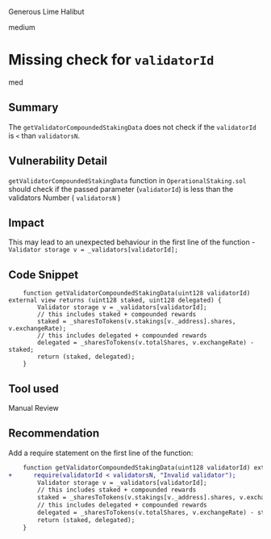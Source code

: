 Generous Lime Halibut

medium

# Missing check for `validatorId`

med

## Summary

The `getValidatorCompoundedStakingData` does not check if the `validatorId` is `<` than `validatorsN`.

## Vulnerability Detail

`getValidatorCompoundedStakingData` function in `OperationalStaking.sol` should check if the passed parameter (`validatorId`) is less than the validators Number ( `validatorsN` )

## Impact

This may lead to an unexpected behaviour in the first line of the function - `Validator storage v = _validators[validatorId];`

## Code Snippet
```solidity
    function getValidatorCompoundedStakingData(uint128 validatorId) external view returns (uint128 staked, uint128 delegated) {
        Validator storage v = _validators[validatorId];
        // this includes staked + compounded rewards
        staked = _sharesToTokens(v.stakings[v._address].shares, v.exchangeRate);
        // this includes delegated + compounded rewards
        delegated = _sharesToTokens(v.totalShares, v.exchangeRate) - staked;
        return (staked, delegated);
    }
```
## Tool used

Manual Review

## Recommendation

Add a require statement on the first line of the function:

```diff
    function getValidatorCompoundedStakingData(uint128 validatorId) external view returns (uint128 staked, uint128 delegated) {
+      require(validatorId < validatorsN, "Invalid validator");
        Validator storage v = _validators[validatorId];
        // this includes staked + compounded rewards
        staked = _sharesToTokens(v.stakings[v._address].shares, v.exchangeRate);
        // this includes delegated + compounded rewards
        delegated = _sharesToTokens(v.totalShares, v.exchangeRate) - staked;
        return (staked, delegated);
    }
```
